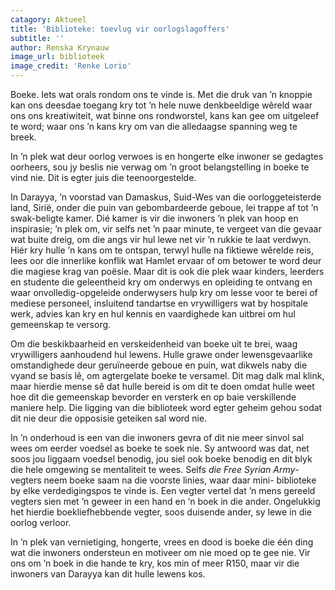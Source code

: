 ```yaml
---
catagory: Aktueel
title: 'Biblioteke: toevlug vir oorlogslagoffers'
subtitle: ''
author: Renska Krynauw
image_url: biblioteek
image_credit: 'Renke Lorio'
---
```


Boeke. Iets wat orals rondom ons te vinde is. Met die druk van ’n knoppie kan ons deesdae toegang kry tot ’n hele nuwe denkbeeldige wêreld waar ons ons kreatiwiteit, wat binne ons rondworstel, kans kan gee om uitgeleef te word; waar ons ’n kans kry om van die alledaagse spanning weg te breek.

In ’n plek wat deur oorlog verwoes is en hongerte elke inwoner se gedagtes oorheers, sou jy beslis nie verwag om ’n groot belangstelling in boeke te vind nie. Dit is egter juis die teenoorgestelde.

In Darayya, ’n voorstad van Damaskus, Suid-Wes van die oorloggeteisterde land, Sirië, onder die puin van gebombardeerde geboue, lei trappe af tot ’n swak-beligte kamer. Dié kamer is vir die inwoners ’n plek van hoop en inspirasie; ’n plek om, vir selfs net ’n paar minute, te vergeet van die gevaar wat buite dreig, om die angs vir hul lewe net vir ’n rukkie te laat verdwyn. Hiér kry hulle ’n kans om te ontspan, terwyl hulle na fiktiewe wêrelde reis, lees oor die innerlike konflik wat Hamlet ervaar of om betower te word deur die magiese krag van poësie. Maar dit is ook die plek waar kinders, leerders en studente die geleentheid kry om onderwys en opleiding te ontvang en waar onvolledig-opgeleide onderwysers hulp kry om lesse voor te berei of mediese personeel, insluitend tandartse en vrywilligers wat by hospitale werk, advies kan kry en hul kennis en vaardighede kan uitbrei om hul gemeenskap te versorg.

Om die beskikbaarheid en verskeidenheid van boeke uit te brei, waag vrywilligers aanhoudend hul lewens. Hulle grawe onder lewensgevaarlike omstandighede deur geruïneerde geboue en puin, wat dikwels naby die vyand se basis lê, om agtergelate boeke te versamel. Dit mag dalk mal klink, maar hierdie mense sê dat hulle bereid is om dit te doen omdat hulle weet hoe dit die gemeenskap bevorder en versterk en op baie verskillende maniere help. Die ligging van die biblioteek word egter geheim gehou sodat dit nie deur die opposisie geteiken sal word nie.

In ’n onderhoud is een van die inwoners gevra of dit nie meer sinvol sal wees om eerder voedsel as boeke te soek nie. Sy antwoord was dat, net soos jou liggaam voedsel benodig, jou siel ook boeke benodig en dit blyk die hele omgewing se mentaliteit te wees. Selfs _die Free Syrian Army_-vegters neem boeke saam na die voorste linies, waar daar mini- biblioteke by elke verdedigingspos te vinde is. Een vegter vertel dat ’n mens gereeld vegters sien met ’n geweer in een hand en ’n boek in die ander. Ongelukkig het hierdie boekliefhebbende vegter, soos duisende ander, sy lewe in die oorlog verloor.

In ’n plek van vernietiging, hongerte, vrees en dood is boeke die één ding wat die inwoners ondersteun en motiveer om nie moed op te gee nie. Vir ons om ’n boek in die hande te kry, kos min of meer R150, maar vir die inwoners van Darayya kan dit hulle lewens kos.
